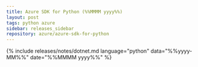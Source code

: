 ```yaml
---
title: Azure SDK for Python (%%MMMM yyyy%%)
layout: post
tags: python azure
sidebar: releases_sidebar
repository: azure/azure-sdk-for-python
---
```

{% include releases/notes/dotnet.md language="python" data="%%yyyy-MM%%" date="%%MMMM yyyy%%" %}